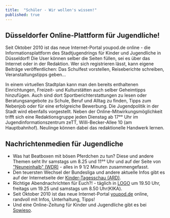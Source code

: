 ```yaml
---
title:  "Schüler - Wir wollen's wissen!"
published: true
---
```


## Düsseldorfer Online-Plattform für Jugendliche!

Seit Oktober 2010 ist das neue Internet-Portal youpod.de online - die Informationsplattform des Stadtjugendrings für Kinder und Jugendliche in Düsseldorf! Die User können selber die Seiten füllen, sei es über das Internet oder in der Redaktion. Wer sich registrieren lässt, kann eigene Beiträge veröffentlichen: Das Schulfest vorstellen, Reiseberichte schreiben, Veranstaltungstipps geben... 

In einem virtuellen Stadtplan kann man den bereits enthaltenen Einrichtungen, Freizeit- und Kulturstätten auch selber Geheimtipps hinzufügen. Auch sind dort Sportberichterstattungen zu lesen oder Beratungsangebote zu Schule, Beruf und Alltag zu finden, Tipps zum Nebenjob oder für eine erfolgreiche Bewerbung. Die Jugendpolitik in der Stadt wird ebenfalls vorgestellt. Neben der Online-Mitwirkungsmöglichkeit trifft sich eine Redaktionsgruppe jeden Dienstag ab 17°° Uhr im Jugendinformationszentrum zeTT, Willi-Becker-Allee 10 (am Hauptbahnhof). Neulinge können dabei das redaktionelle Handwerk lernen. 

## Nachrichtenmedien für Jugendliche

- Was hat Beatboxen mit bösen Pferdchen zu tun? Diese und andere Themen seht Ihr samstags um 8.25 und 11°° Uhr und auf der Seite von ["Neuneinhalb" (WDR)](http://neuneinhalb.wdr.de/aktuell/index.php5) - alles in 9 1/2 Minuten zusammengefasst.
- Den teuersten Wechsel der Bundesliga und andere aktuelle Infos gibt es auf der Internetseite der [Kinder-Tagesschau (ARD)](http://www.tagesschau.de/kinder/).
- Richtige Abendnachrichten für Euch?! - täglich in [LOGO](http://www.tivi.de/fernsehen/logo/start/index.html) um 19.50 Uhr, freitags um 19.25 und samstags um 8.50 Uhr(KIKA).
- Seit Oktober 2010 ist das neue Internet-Portal [youpod.de](http://www.youpod.de/) online, randvoll mit Infos, Unterhaltung, Tipps!
- Und eine Online-Zeitung für Kinder und Jugendliche gibt es bei [Sowieso](http://www.sowieso.de/).
